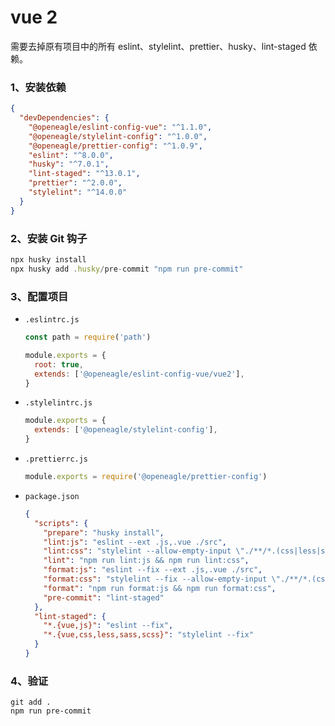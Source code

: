 # vue 2

需要去掉原有项目中的所有 eslint、stylelint、prettier、husky、lint-staged 依赖。

### 1、安装依赖

```json
{
  "devDependencies": {
    "@openeagle/eslint-config-vue": "^1.1.0",
    "@openeagle/stylelint-config": "^1.0.0",
    "@openeagle/prettier-config": "^1.0.9",
    "eslint": "^8.0.0",
    "husky": "^7.0.1",
    "lint-staged": "^13.0.1",
    "prettier": "^2.0.0",
    "stylelint": "^14.0.0"
  }
}
```

### 2、安装 Git 钩子

```jsx
npx husky install
npx husky add .husky/pre-commit "npm run pre-commit"
```

### 3、配置项目

- `.eslintrc.js`

    ```js
    const path = require('path')

    module.exports = {
      root: true,
      extends: ['@openeagle/eslint-config-vue/vue2'],
    }
    ```

- `.stylelintrc.js`

    ```js
    module.exports = {
      extends: ['@openeagle/stylelint-config'],
    }
    ```

- `.prettierrc.js`

    ```js
    module.exports = require('@openeagle/prettier-config')
    ```

- `package.json`

    ```json
    {
      "scripts": {
        "prepare": "husky install",
        "lint:js": "eslint --ext .js,.vue ./src",
        "lint:css": "stylelint --allow-empty-input \"./**/*.(css|less|scss|vue)\"",
        "lint": "npm run lint:js && npm run lint:css",
        "format:js": "eslint --fix --ext .js,.vue ./src",
        "format:css": "stylelint --fix --allow-empty-input \"./**/*.(css|less|scss|vue)\"",
        "format": "npm run format:js && npm run format:css",
        "pre-commit": "lint-staged"
      },
      "lint-staged": {
        "*.{vue,js}": "eslint --fix",
        "*.{vue,css,less,sass,scss}": "stylelint --fix"
      }
    }
    ```

### 4、验证

```shell
git add .
npm run pre-commit
```
